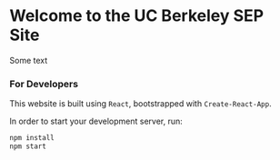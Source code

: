 # Welcome to the UC Berkeley SEP Site

Some text

### For Developers

This website is built using `React`, bootstrapped with `Create-React-App`.

In order to start your development server, run:

```bash
npm install
npm start
```

